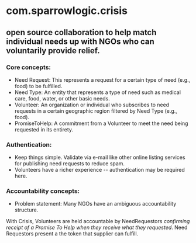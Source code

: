 # com.sparrowlogic.crisis

## open source collaboration to help match individual needs up with NGOs who can voluntarily provide relief.

### Core concepts:
* Need Request: This represents a request for a certain type of need (e.g., food) to be fulfilled.
* Need Type: An entity that represents a type of need such as medical care, food, water, or other basic needs.
* Volunteer: An organization or individual who subscribes to need requests in a certain geographic region filtered by Need Type (e.g., food).
* PromiseToHelp: A commitment from a Volunteer to meet the need being requested in its entirety.

### Authentication:
* Keep things simple. Validate via e-mail like other online listing services for publishing need requests to reduce spam.
* Volunteers have a richer experience -- authentication may be required here.

### Accountability concepts:
* Problem statement: Many NGOs have an ambiguous accountability structure. 


With Crisis, Volunteers are held accountable by NeedRequestors *confirming receipt of a Promise To Help when they receive what they requested*. Need Requestors present a the token that supplier can fulfill.
